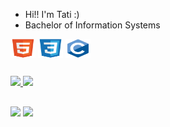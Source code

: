 - Hi!! I'm Tati :)
- Bachelor of Information Systems

<div> 
<img align="center" alt="Rafa-HTML" height="30" width="40" src="https://raw.githubusercontent.com/devicons/devicon/master/icons/html5/html5-original.svg">
<img align="center" alt="Rafa-CSS" height="30" width="40" src="https://raw.githubusercontent.com/devicons/devicon/master/icons/css3/css3-original.svg">
  <img align="center" alt="Rafa-C" height="30" width="40" src="https://raw.githubusercontent.com/devicons/devicon/master/icons/c/c-original.svg">
</div>

##

 <div>
  <a href="https://github.com/Luukzy">
  <img height="150em" src="https://github-readme-stats.vercel.app/api?username=souzanjm&show_icons=true&theme=radical"/>
  <img height="150em" src="https://github-readme-stats.vercel.app/api/top-langs/?username=souzanjm&layout=compact&langs_count=7&theme=radical"/>
</div>
    
##

<div> 
  <a href="https://instagram.com/__iamtati__" target="_blank"><img src="https://img.shields.io/badge/-Instagram-%23E4405F?style=for-the-badge&logo=instagram&logoColor=white" target="_blank"></a>
  <a href = "mailto:tatiihsilvaah@hotmail.com"><img src="https://img.shields.io/badge/-Outlook-%23333?style=for-the-badge&logo=outlook&logoColor=white" target="_blank"></a>
</div>
